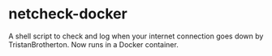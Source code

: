 # netcheck-docker
A shell script to check and log when your internet connection goes down by TristanBrotherton. Now runs in a Docker container.
